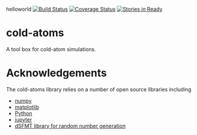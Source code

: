 helloworld
[![Build Status](https://travis-ci.org/d-meiser/cold-atoms.svg?branch=master)](https://travis-ci.org/d-meiser/cold-atoms)
[![Coverage Status](https://coveralls.io/repos/github/d-meiser/cold-atoms/badge.svg?branch=master)](https://coveralls.io/github/d-meiser/cold-atoms?branch=master)
[![Stories in Ready](https://badge.waffle.io/d-meiser/cold-atoms.png?label=ready&title=Ready)](https://waffle.io/d-meiser/cold-atoms)

# cold-atoms
A tool box for cold-atom simulations.


# Acknowledgements

The cold-atoms library relies on a number of open source libraries including

* [numpy](http://www.numpy.org/)
* [matplotlib](https://matplotlib.org/)
* [Python](http://www.python.org/)
* [jupyter](http://jupyter.org)
* [dSFMT library for random number generation](http://www.math.sci.hiroshima-u.ac.jp/~m-mat/MT/SFMT/)

